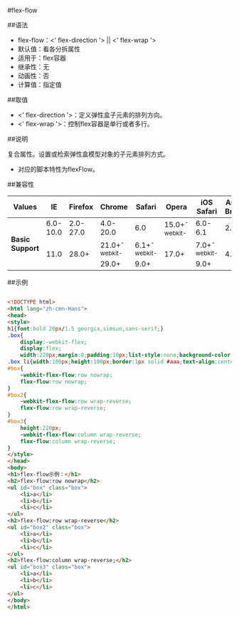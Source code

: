 #flex-flow

##语法

- flex-flow：&lt;' flex-direction '&gt; || &lt;' flex-wrap '&gt;
- 默认值：看各分拆属性
- 适用于：flex容器
- 继承性：无
- 动画性：否
- 计算值：指定值


##取值

- &lt;' flex-direction '&gt;：定义弹性盒子元素的排列方向。
- &lt;' flex-wrap '&gt;：控制flex容器是单行或者多行。


##说明

复合属性。设置或检索弹性盒模型对象的子元素排列方式。

- 对应的脚本特性为flexFlow。


##兼容性


<table class="compatible">
<thead>
	<tr>
		<th>Values</th>
		<th>IE</th>
		<th>Firefox</th>
		<th>Chrome</th>
		<th>Safari</th>
		<th>Opera</th>
		<th>iOS Safari</th>
		<th>Android Browser</th>
		<th>Android Chrome</th>
	</tr>
</thead>
<tbody>
	<tr>
		<td rowspan="3"><strong>Basic Support</strong></td>
		<td class="unsupport">6.0-10.0</td>
		<td class="unsupport">2.0-27.0</td>
		<td class="unsupport">4.0-20.0</td>
		<td class="unsupport">6.0</td>
		<td class="support">15.0+<sup class="fix">-webkit-</sup></td>
		<td class="unsupport">6.0-6.1</td>
		<td class="unsupport">2.1-4.3</td>
		<td class="unsupport">18.0-19.0</td>
	</tr>
	<tr>
		<td class="support" rowspan="2">11.0</td>
		<td class="support" rowspan="2">28.0+</td>
		<td class="support">21.0+<sup class="fix">-webkit-</sup></td>
		<td class="support">6.1+<sup class="fix">-webkit-</sup></td>
		<td class="support" rowspan="2">17.0+</td>
		<td class="support">7.0+<sup class="fix">-webkit-</sup></td>
		<td class="support" rowspan="2">4.4+</td>
		<td class="support">20.0+<sup class="fix">-webkit-</sup></td>
	</tr>
	<tr>
		<td class="support">29.0+</td>
		<td class="support">9.0+</td>
		<td class="support">9.0+</td>
		<td class="support">28.0+</td>
	</tr>
</tbody>
</table>




##示例

```html

<!DOCTYPE html>
<html lang="zh-cmn-Hans">
<head>
<style>
h1{font:bold 20px/1.5 georgia,simsun,sans-serif;}
.box{
	display:-webkit-flex;
	display:flex;
	width:220px;margin:0;padding:10px;list-style:none;background-color:#eee;}
.box li{width:100px;height:100px;border:1px solid #aaa;text-align:center;}
#box{
	-webkit-flex-flow:row nowrap;
	flex-flow:row nowrap;
}
#box2{
	-webkit-flex-flow:row wrap-reverse;
	flex-flow:row wrap-reverse;
}
#box3{
	height:220px;
	-webkit-flex-flow:column wrap-reverse;
	flex-flow:column wrap-reverse;
}
</style>
</head>
<body>
<h1>flex-flow示例：</h1>
<h2>flex-flow:row nowrap</h2>
<ul id="box" class="box">
	<li>a</li>
	<li>b</li>
	<li>c</li>
</ul>
<h2>flex-flow:row wrap-reverse</h2>
<ul id="box2" class="box">
	<li>a</li>
	<li>b</li>
	<li>c</li>
</ul>
<h2>flex-flow:column wrap-reverse;</h2>
<ul id="box3" class="box">
	<li>a</li>
	<li>b</li>
	<li>c</li>
</ul>
</body>
</html>

```
